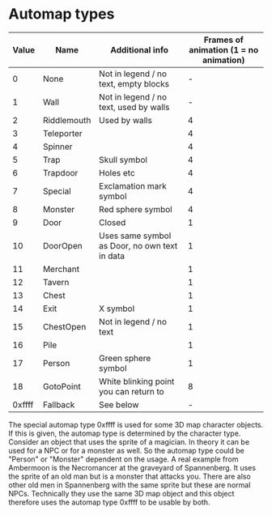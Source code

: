# Automap types

Value | Name | Additional info | Frames of animation (1 = no animation)
--- | --- | --- | ---
0 | None | Not in legend / no text, empty blocks | -
1 | Wall | Not in legend / no text, used by walls | -
2 | Riddlemouth | Used by walls | 4
3 | Teleporter | | 4
4 | Spinner | | 4
5 | Trap | Skull symbol | 4
6 | Trapdoor | Holes etc | 4
7 | Special | Exclamation mark symbol | 4
8 | Monster | Red sphere symbol | 4
9 | Door | Closed | 1
10 | DoorOpen | Uses same symbol as Door, no own text in data | 1
11 | Merchant | | 1
12 | Tavern | | 1
13 | Chest | | 1
14 | Exit | X symbol | 1
15 | ChestOpen | Not in legend / no text | 1
16 | Pile | | 1
17 | Person | Green sphere symbol | 1
18 | GotoPoint | White blinking point you can return to | 8
0xffff | Fallback | See below | -

The special automap type 0xffff is used for some 3D map character objects. If this is given, the automap type is determined by the character type. Consider an object that uses the sprite of a magician. In theory it can be used for a NPC or for a monster as well. So the automap type could be "Person" or "Monster" dependent on the usage. A real example from Ambermoon is the Necromancer at the graveyard of Spannenberg. It uses the sprite of an old man but is a monster that attacks you. There are also other old men in Spannenberg with the same sprite but these are normal NPCs. Technically they use the same 3D map object and this object therefore uses the automap type 0xffff to be usable by both.

